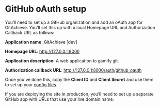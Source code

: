 # GitHub oAuth setup 

You'll need to set up a GitHub organization and add an oAuth app for GitAchieve. You'll set this up with a local Homepage URL and Authorization Callback URL as follows:

**Application name**: GitAchieve [dev]

**Homepage URL**: http://127.0.0.1:8000

**Application description**: A web application to gamify git.

**Authorization callback URL**: http://127.0.0.1:8000/auth/github_oauth

Once you've done this, copy the **Client ID** and **Client Secret** and use them to set up your [config files](config_files.md).

If you are deploying the site in production, you'll need to set up a separate GitHub app with URLs that use your live domain name.
